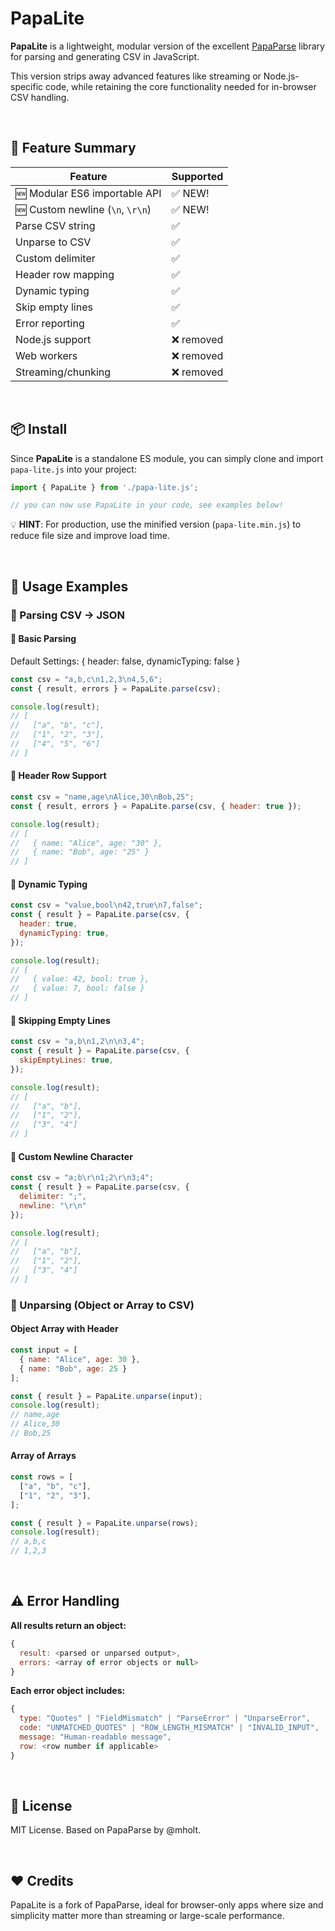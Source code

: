 # PapaLite

**PapaLite** is a lightweight, modular version of the excellent [PapaParse](https://github.com/mholt/PapaParse) library for parsing and generating CSV in JavaScript.

This version strips away advanced features like streaming or Node.js-specific code, while retaining the core functionality needed for in-browser CSV handling.

&nbsp;

## 🚀 Feature Summary

| Feature                          | Supported  |
| -------------------------------- | ---------- |
| 🆕 Modular ES6 importable API    | ✅ NEW!    |
| 🆕 Custom newline (`\n`, `\r\n`) | ✅ NEW!    |
| Parse CSV string                 | ✅         |
| Unparse to CSV                   | ✅         |
| Custom delimiter                 | ✅         |
| Header row mapping               | ✅         |
| Dynamic typing                   | ✅         |
| Skip empty lines                 | ✅         |
| Error reporting                  | ✅         |
| Node.js support                  | ❌ removed |
| Web workers                      | ❌ removed |
| Streaming/chunking               | ❌ removed |

&nbsp;

## 📦 Install

Since **PapaLite** is a standalone ES module, you can simply clone and import `papa-lite.js` into your project:

```js
import { PapaLite } from './papa-lite.js';

// you can now use PapaLite in your code, see examples below!
```

💡 **HINT**: For production, use the minified version (`papa-lite.min.js`) to reduce file size and improve load time.

&nbsp;

## 🧪 Usage Examples

### 🔁 Parsing CSV -> JSON

#### 🔹 Basic Parsing

Default Settings: { header: false, dynamicTyping: false }

```js
const csv = "a,b,c\n1,2,3\n4,5,6";
const { result, errors } = PapaLite.parse(csv);

console.log(result);
// [
//   ["a", "b", "c"],
//   ["1", "2", "3"],
//   ["4", "5", "6"]
// ]
```

#### 🔹 Header Row Support

```js
const csv = "name,age\nAlice,30\nBob,25";
const { result, errors } = PapaLite.parse(csv, { header: true });

console.log(result);
// [
//   { name: "Alice", age: "30" },
//   { name: "Bob", age: "25" }
// ]
```

#### 🔹 Dynamic Typing

```js
const csv = "value,bool\n42,true\n7,false";
const { result } = PapaLite.parse(csv, {
  header: true,
  dynamicTyping: true,
});

console.log(result);
// [
//   { value: 42, bool: true },
//   { value: 7, bool: false }
// ]
```

#### 🔹 Skipping Empty Lines

```js
const csv = "a,b\n1,2\n\n3,4";
const { result } = PapaLite.parse(csv, {
  skipEmptyLines: true,
});

console.log(result);
// [
//   ["a", "b"],
//   ["1", "2"],
//   ["3", "4"]
// ]
```

#### 🔹 Custom Newline Character

```js
const csv = "a;b\r\n1;2\r\n3;4";
const { result } = PapaLite.parse(csv, {
  delimiter: ";",
  newline: "\r\n"
});

console.log(result);
// [
//   ["a", "b"],
//   ["1", "2"],
//   ["3", "4"]
// ]
```

### 🔁 Unparsing (Object or Array to CSV)


#### Object Array with Header

```js
const input = [
  { name: "Alice", age: 30 },
  { name: "Bob", age: 25 }
];

const { result } = PapaLite.unparse(input);
console.log(result);
// name,age
// Alice,30
// Bob,25
```

#### Array of Arrays

```js
const rows = [
  ["a", "b", "c"],
  ["1", "2", "3"],
];

const { result } = PapaLite.unparse(rows);
console.log(result);
// a,b,c
// 1,2,3
```

&nbsp;

## ⚠️ Error Handling

**All results return an object:**

```js
{
  result: <parsed or unparsed output>,
  errors: <array of error objects or null>
}
```

**Each error object includes:**

```js
{
  type: "Quotes" | "FieldMismatch" | "ParseError" | "UnparseError",
  code: "UNMATCHED_QUOTES" | "ROW_LENGTH_MISMATCH" | "INVALID_INPUT",
  message: "Human-readable message",
  row: <row number if applicable>
}
```

&nbsp;

## 📘 License

MIT License. Based on PapaParse by @mholt.

&nbsp;

## ❤️ Credits

PapaLite is a fork of PapaParse, ideal for browser-only apps where size and simplicity matter more than streaming or large-scale performance.
